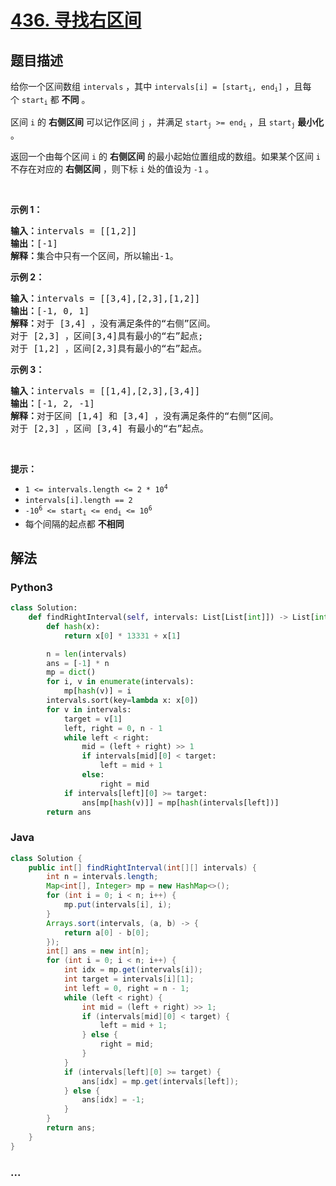 # [436. 寻找右区间](https://leetcode-cn.com/problems/find-right-interval)



## 题目描述

<!-- 这里写题目描述 -->

<p>给你一个区间数组 <code>intervals</code> ，其中 <code>intervals[i] = [start<sub>i</sub>, end<sub>i</sub>]</code> ，且每个 <code>start<sub>i</sub></code> 都 <strong>不同</strong> 。</p>

<p>区间 <code>i</code> 的 <strong>右侧区间</strong> 可以记作区间 <code>j</code> ，并满足 <code>start<sub>j</sub></code><code> >= end<sub>i</sub></code> ，且 <code>start<sub>j</sub></code> <strong>最小化 </strong>。</p>

<p>返回一个由每个区间 <code>i</code> 的 <strong>右侧区间</strong> 的最小起始位置组成的数组。如果某个区间 <code>i</code> 不存在对应的 <strong>右侧区间</strong> ，则下标 <code>i</code> 处的值设为 <code>-1</code> 。</p>
 

<p><strong>示例 1：</strong></p>

<pre>
<strong>输入：</strong>intervals = [[1,2]]
<strong>输出：</strong>[-1]
<strong>解释：</strong>集合中只有一个区间，所以输出-1。
</pre>

<p><strong>示例 2：</strong></p>

<pre>
<strong>输入：</strong>intervals = [[3,4],[2,3],[1,2]]
<strong>输出：</strong>[-1, 0, 1]
<strong>解释：</strong>对于 [3,4] ，没有满足条件的“右侧”区间。
对于 [2,3] ，区间[3,4]具有最小的“右”起点;
对于 [1,2] ，区间[2,3]具有最小的“右”起点。
</pre>

<p><strong>示例 3：</strong></p>

<pre>
<strong>输入：</strong>intervals = [[1,4],[2,3],[3,4]]
<strong>输出：</strong>[-1, 2, -1]
<strong>解释：</strong>对于区间 [1,4] 和 [3,4] ，没有满足条件的“右侧”区间。
对于 [2,3] ，区间 [3,4] 有最小的“右”起点。
</pre>

<p> </p>

<p><strong>提示：</strong></p>

<ul>
	<li><code>1 <= intervals.length <= 2 * 10<sup>4</sup></code></li>
	<li><code>intervals[i].length == 2</code></li>
	<li><code>-10<sup>6</sup> <= start<sub>i</sub> <= end<sub>i</sub> <= 10<sup>6</sup></code></li>
	<li>每个间隔的起点都 <strong>不相同</strong></li>
</ul>


## 解法

<!-- 这里可写通用的实现逻辑 -->

<!-- tabs:start -->

### **Python3**

<!-- 这里可写当前语言的特殊实现逻辑 -->

```python
class Solution:
    def findRightInterval(self, intervals: List[List[int]]) -> List[int]:
        def hash(x):
            return x[0] * 13331 + x[1]

        n = len(intervals)
        ans = [-1] * n
        mp = dict()
        for i, v in enumerate(intervals):
            mp[hash(v)] = i
        intervals.sort(key=lambda x: x[0])
        for v in intervals:
            target = v[1]
            left, right = 0, n - 1
            while left < right:
                mid = (left + right) >> 1
                if intervals[mid][0] < target:
                    left = mid + 1
                else:
                    right = mid
            if intervals[left][0] >= target:
                ans[mp[hash(v)]] = mp[hash(intervals[left])]
        return ans

```

### **Java**

<!-- 这里可写当前语言的特殊实现逻辑 -->

```java
class Solution {
    public int[] findRightInterval(int[][] intervals) {
        int n = intervals.length;
        Map<int[], Integer> mp = new HashMap<>();
        for (int i = 0; i < n; i++) {
            mp.put(intervals[i], i);
        }
        Arrays.sort(intervals, (a, b) -> {
            return a[0] - b[0];
        });
        int[] ans = new int[n];
        for (int i = 0; i < n; i++) {
            int idx = mp.get(intervals[i]);
            int target = intervals[i][1];
            int left = 0, right = n - 1;
            while (left < right) {
                int mid = (left + right) >> 1;
                if (intervals[mid][0] < target) {
                    left = mid + 1;
                } else {
                    right = mid;
                }
            }
            if (intervals[left][0] >= target) {
                ans[idx] = mp.get(intervals[left]);
            } else {
                ans[idx] = -1;
            }
        }
        return ans;
    }
}
```

### **...**

```

```

<!-- tabs:end -->
